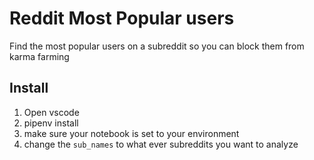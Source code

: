# Reddit Most Popular users

Find the most popular users on a subreddit so you can block them from karma farming

## Install

1. Open vscode
2. pipenv install
3. make sure your notebook is set to your environment
4. change the `sub_names` to what ever subreddits you want to analyze
